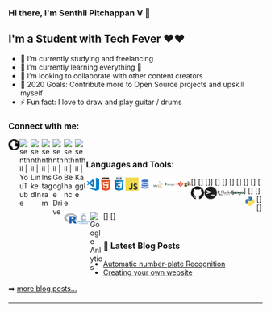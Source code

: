 ### Hi there, I'm Senthil Pitchappan V 👋


## I'm a Student with Tech Fever ❤️️❤️️

- 🔭 I’m currently studying and freelancing
- 🌱 I’m currently learning everything 🤣
- 👯 I’m looking to collaborate with other content creators
- 🥅 2020 Goals: Contribute more to Open Source projects and upskill myself
- ⚡ Fun fact: I love to draw and play guitar / drums


### Connect with me:

[<img align="left" alt="senthil" width="22px" src="https://raw.githubusercontent.com/iconic/open-iconic/master/svg/globe.svg" />][website]
[<img align="left" alt="senthil | YouTube" width="22px" src="https://cdn.jsdelivr.net/npm/simple-icons@v3/icons/youtube.svg" />][youtube]
[<img align="left" alt="senthil | LinkedIn" width="22px" src="https://cdn.jsdelivr.net/npm/simple-icons@v3/icons/linkedin.svg" />][linkedin]
[<img align="left" alt="senthil | Instagram" width="22px" src="https://cdn.jsdelivr.net/npm/simple-icons@v3/icons/instagram.svg" />][instagram]
[<img align="left" alt="senthil | Google Drive" width="22px" src="https://cdn.jsdelivr.net/npm/simple-icons@v3/icons/googledrive.svg" />][drive]
[<img align="left" alt="senthil | Behance" width="22px" src="https://cdn.jsdelivr.net/npm/simple-icons@v3/icons/behance.svg" />][behance]
[<img align="left" alt="senthil | Kaggle" width="22px" src="https://cdn.jsdelivr.net/npm/simple-icons@v3/icons/kaggle.svg" />][kaggle]

<br />

### Languages and Tools:

[<img align="left" alt="Visual Studio Code" width="26px" src="https://raw.githubusercontent.com/github/explore/80688e429a7d4ef2fca1e82350fe8e3517d3494d/topics/visual-studio-code/visual-studio-code.png" />]
[<img align="left" alt="HTML5" width="26px" src="https://raw.githubusercontent.com/github/explore/80688e429a7d4ef2fca1e82350fe8e3517d3494d/topics/html/html.png" />]
[<img align="left" alt="CSS3" width="26px" src="https://raw.githubusercontent.com/github/explore/80688e429a7d4ef2fca1e82350fe8e3517d3494d/topics/css/css.png" />]]
[<img align="left" alt="JavaScript" width="26px" src="https://raw.githubusercontent.com/github/explore/80688e429a7d4ef2fca1e82350fe8e3517d3494d/topics/javascript/javascript.png" />]
[<img align="left" alt="SQL" width="26px" src="https://raw.githubusercontent.com/github/explore/80688e429a7d4ef2fca1e82350fe8e3517d3494d/topics/sql/sql.png" />]
[<img align="left" alt="MySQL" width="26px" src="https://raw.githubusercontent.com/github/explore/80688e429a7d4ef2fca1e82350fe8e3517d3494d/topics/mysql/mysql.png" />]
[<img align="left" alt="MongoDB" width="26px" src="https://raw.githubusercontent.com/github/explore/80688e429a7d4ef2fca1e82350fe8e3517d3494d/topics/mongodb/mongodb.png" />]
[<img align="left" alt="Git" width="26px" src="https://raw.githubusercontent.com/github/explore/80688e429a7d4ef2fca1e82350fe8e3517d3494d/topics/git/git.png" />]
[<img align="left" alt="GitHub" width="26px" src="https://raw.githubusercontent.com/github/explore/78df643247d429f6cc873026c0622819ad797942/topics/github/github.png" />]
[<img align="left" alt="Terminal" width="26px" src="https://raw.githubusercontent.com/github/explore/80688e429a7d4ef2fca1e82350fe8e3517d3494d/topics/terminal/terminal.png" />]
[<img align="left" alt="Flask" width="26px" src="https://raw.githubusercontent.com/github/explore/80688e429a7d4ef2fca1e82350fe8e3517d3494d/topics/flask/flask.png" />]
[<img align="left" alt="Django" width="26px" src="https://raw.githubusercontent.com/github/explore/80688e429a7d4ef2fca1e82350fe8e3517d3494d/topics/django/django.png" />]
[<img align="left" alt="Python" width="26px" src="https://raw.githubusercontent.com/github/explore/80688e429a7d4ef2fca1e82350fe8e3517d3494d/topics/python/python.png" />]
[<img align="left" alt="R" width="26px" src="https://raw.githubusercontent.com/github/explore/80688e429a7d4ef2fca1e82350fe8e3517d3494d/topics/r/r.png" />]
[<img align="left" alt="C Programming" width="26px" src="https://raw.githubusercontent.com/github/explore/80688e429a7d4ef2fca1e82350fe8e3517d3494d/topics/c/c.png" />]
[<img align="left" alt="Google Anlytics" width="26px" src="https://developers.google.com/analytics/images/terms/logo_lockup_analytics_icon_vertical_black_2x.png" />]
<br />
<br />
  

### 📕 Latest Blog Posts

<!-- BLOG-POST-LIST:START -->
- [Automatic number-plate Recognition](https://senthil-v.wixsite.com/myportfolio/post/automatic-number-plate-recognition-in-just-15-lines-of-code)
- [Creating your own website](https://senthil-v.wixsite.com/myportfolio/post/creating-your-own-website)
<!-- BLOG-POST-LIST:END -->

➡️ [more blog posts...](https://senthil-v.wixsite.com/myportfolio/blog-1)

---

[website]: https://senthil-v.wixsite.com/portfolio
[youtube]: https://www.youtube.com/channel/UCvi7BQMl421WTDm4mHm0RVA
[instagram]: https://instagram.com/mr_lonely_wolf_30?igshid=1pe3h5ltsbl1d
[linkedin]: https://www.linkedin.com/in/senthil-pitchappan-v-7a1637188/
[drive]: https://drive.google.com/drive/folders/1WgYoIa6jyKx95dJHKUhRuatnRKRMXC93
[behance]:https://www.behance.net/senthil-v/
[kaggle]:https://www.kaggle.com/steph30

